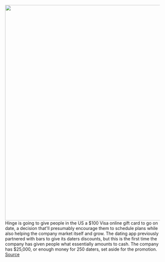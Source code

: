 <img src='https://cdn.vox-cdn.com/thumbor/HPQbfDrQw25ZUTElbjCus89QpNY=/0x0:786x524/1200x800/filters:focal(331x200:455x324)/cdn.vox-cdn.com/uploads/chorus_image/image/66433091/hinge.0.jpg' width='700px' /><br/>
Hinge is going to give people in the US a $100 Visa online gift card to go on date, a decision that'll presumably encourage them to schedule plans while also helping the company market itself and grow. The dating app previously partnered with bars to give its daters discounts, but this is the first time the company has given people what essentially amounts to cash. The company has $25,000, or enough money for 250 daters, set aside for the promotion.
<a href='https://www.theverge.com/2020/3/4/21163161/hinge-day-of-unplugging-date-visa-card-promotion'> Source <a/>